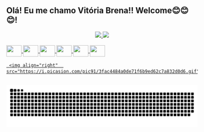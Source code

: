 ## Olá! Eu me chamo Vitória Brena!! Welcome😊😊😊!

  <div align="center">
    <a href="https://github.com/brenavitoria18">
    <img height="180em" src="https://github-readme-stats.vercel.app/api?username=brenavitoria18&show_icons=true&theme=dracula&include_all_commits=true&count_private=true"/>
    <img height="180em" src="https://github-readme-stats.vercel.app/api/top-langs/?username=brenavitoria18&layout=compact&langs_count=7&theme=dracula"/>
  </div>

   <div style="display: inline_block"><br>
     <img align="center" height="30" width="40" src="https://cdn.jsdelivr.net/gh/devicons/devicon/icons/javascript/javascript-plain.svg">
     <img align="center" height="30" width="40" src="https://cdn.jsdelivr.net/gh/devicons/devicon/icons/html5/html5-plain-wordmark.svg">
     <img align="center" height="30" width="40" src="https://cdn.jsdelivr.net/gh/devicons/devicon/icons/css3/css3-plain-wordmark.svg">
     <img align="center" height="30" width="40" src="https://cdn.jsdelivr.net/gh/devicons/devicon/icons/java/java-plain-wordmark.svg">
     <img align="center" height="30" width="40" src="https://cdn.jsdelivr.net/gh/devicons/devicon/icons/python/python-plain-wordmark.svg">
     <img align="center" height="30" width="40" src="https://cdn.jsdelivr.net/gh/devicons/devicon/icons/postgresql/postgresql-plain-wordmark.svg">
    
         
     <img align="right"  src="https://i.picasion.com/pic91/3fac4484a0de71f6b9ed62c7a832d0d6.gif">
   </div>

##
  
<div> 
 
  ![Snake animation](https://github.com/BrenaVitoria18/BrenaVitoria18/blob/output/github-contribution-grid-snake.svg)
  
</div>
